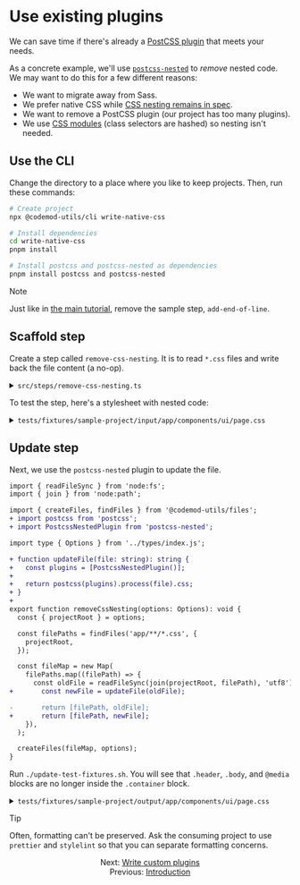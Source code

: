 # Use existing plugins

We can save time if there's already a [PostCSS plugin](https://postcss.org/docs/postcss-plugins) that meets your needs.

As a concrete example, we'll use [`postcss-nested`](https://github.com/postcss/postcss-nested) to _remove_ nested code. We may want to do this for a few different reasons:

- We want to migrate away from Sass.
- We prefer native CSS while [CSS nesting remains in spec](https://www.w3.org/TR/css-nesting-1/).
- We want to remove a PostCSS plugin (our project has too many plugins).
- We use [CSS modules](https://github.com/css-modules/css-modules) (class selectors are hashed) so nesting isn't needed.


## Use the CLI

Change the directory to a place where you like to keep projects. Then, run these commands:

```sh
# Create project
npx @codemod-utils/cli write-native-css

# Install dependencies
cd write-native-css
pnpm install

# Install postcss and postcss-nested as dependencies
pnpm install postcss and postcss-nested
```

> [!NOTE]
> Just like in [the main tutorial](../main-tutorial/04-step-1-update-acceptance-tests-part-1.md#remove-the-sample-step), remove the sample step, `add-end-of-line`.


## Scaffold step

Create a step called `remove-css-nesting`. It is to read `*.css` files and write back the file content (a no-op).

<details>

<summary><code>src/steps/remove-css-nesting.ts</code></summary>

For brevity, how `src/index.ts` calls `removeCssNesting()` is not shown.

```ts
import { readFileSync } from 'node:fs';
import { join } from 'node:path';

import { createFiles, findFiles } from '@codemod-utils/files';

import type { Options } from '../types/index.js';

export function removeCssNesting(options: Options): void {
  const { projectRoot } = options;

  const filePaths = findFiles('app/**/*.css', {
    projectRoot,
  });

  const fileMap = new Map(
    filePaths.map((filePath) => {
      const oldFile = readFileSync(join(projectRoot, filePath), 'utf8');

      return [filePath, oldFile];
    }),
  );

  createFiles(fileMap, options);
}
```

</details>

To test the step, here's a stylesheet with nested code:

<details>

<summary><code>tests/fixtures/sample-project/input/app/components/ui/page.css</code></summary>

Note, the syntax `@value` is specific to CSS modules. We will later replace it with `var()` from native CSS.

```css
@value (
  desktop,
  spacing-400,
  spacing-600
) from "my-design-tokens";

@value navigation-menu-height: 3rem;

.container {
  display: grid;
  grid-template-areas:
    "header"
    "body";
  grid-template-columns: 1fr;
  grid-template-rows: auto 1fr;
  height: calc(100% - navigation-menu-height);
  overflow-y: auto;
  padding: spacing-600 spacing-400;
  scrollbar-gutter: stable;

  .header {
    grid-area: header;
  }

  .body {
    grid-area: body;
  }

  @media desktop {
    grid-template-areas:
      "header body";
    grid-template-columns: auto 1fr;
    grid-template-rows: 1fr;
    height: 100%;
  }
}
```

</details>


## Update step

Next, we use the `postcss-nested` plugin to update the file.

```diff
import { readFileSync } from 'node:fs';
import { join } from 'node:path';

import { createFiles, findFiles } from '@codemod-utils/files';
+ import postcss from 'postcss';
+ import PostcssNestedPlugin from 'postcss-nested';

import type { Options } from '../types/index.js';

+ function updateFile(file: string): string {
+   const plugins = [PostcssNestedPlugin()];
+ 
+   return postcss(plugins).process(file).css;
+ }
+ 
export function removeCssNesting(options: Options): void {
  const { projectRoot } = options;

  const filePaths = findFiles('app/**/*.css', {
    projectRoot,
  });

  const fileMap = new Map(
    filePaths.map((filePath) => {
      const oldFile = readFileSync(join(projectRoot, filePath), 'utf8');
+       const newFile = updateFile(oldFile);

-       return [filePath, oldFile];
+       return [filePath, newFile];
    }),
  );

  createFiles(fileMap, options);
}
```

Run `./update-test-fixtures.sh`. You will see that `.header`, `.body`, and `@media` blocks are no longer inside the `.container` block.

<details>

<summary><code>tests/fixtures/sample-project/output/app/components/ui/page.css</code></summary>

```css
@value (
  desktop,
  spacing-400,
  spacing-600
) from "my-design-tokens";

@value navigation-menu-height: 3rem;

.container {
  display: grid;
  grid-template-areas:
    "header"
    "body";
  grid-template-columns: 1fr;
  grid-template-rows: auto 1fr;
  height: calc(100% - navigation-menu-height);
  overflow-y: auto;
  padding: spacing-600 spacing-400;
  scrollbar-gutter: stable;
}

.container .header {
    grid-area: header;
  }

.container .body {
    grid-area: body;
  }

@media desktop {

.container {
    grid-template-areas:
      "header body";
    grid-template-columns: auto 1fr;
    grid-template-rows: 1fr;
    height: 100%
}
  }
```

</details>

> [!TIP]
> Often, formatting can't be preserved. Ask the consuming project to use `prettier` and `stylelint` so that you can separate formatting concerns.


<div align="center">
  <div>
    Next: <a href="./02-write-custom-plugins.md">Write custom plugins</a>
  </div>
  <div>
    Previous: <a href="./00-introduction.md">Introduction</a>
  </div>
</div>

